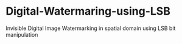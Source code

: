 # Digital-Watermaring-using-LSB
Invisible Digital Image Watermarking in spatial domain using LSB bit manipulation
